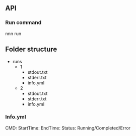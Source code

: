 

## API

### Run command

nnn run 


## Folder structure


- runs
    - 1
        - stdout.txt
        - stderr.txt
        - info.yml
    - 2
        - stdout.txt
        - stderr.txt
        - info.yml

### Info.yml

CMD: <command that was run including params>
StartTime: <Datetime stamp>
EndTime: <Datetime stamp>
Status: Running/Completed/Error